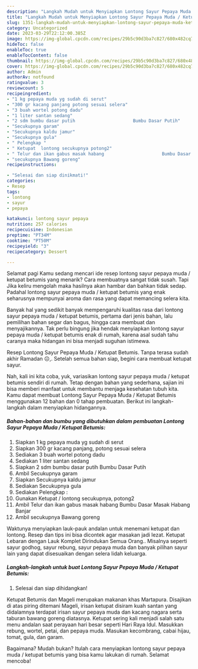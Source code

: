 ```yaml
---
description: "Langkah Mudah untuk Menyiapkan Lontong Sayur Pepaya Muda / Ketupat Betumis yang Sempurna, Buat Buka Puasa}"
title: "Langkah Mudah untuk Menyiapkan Lontong Sayur Pepaya Muda / Ketupat Betumis yang Sempurna, Buat Buka Puasa}"
slug: 1351-langkah-mudah-untuk-menyiapkan-lontong-sayur-pepaya-muda-ketupat-betumis-yang-sempurna-buat-buka-puasa
category: Uncategorized
date: 2023-03-29T22:12:00.385Z
image: https://img-global.cpcdn.com/recipes/29b5c90d3ba7c827/680x482cq70/lontong-sayur-pepaya-muda-ketupat-betumis-foto-resep-utama.jpg
hideToc: false
enableToc: true
enableTocContent: false
thumbnail: https://img-global.cpcdn.com/recipes/29b5c90d3ba7c827/680x482cq70/lontong-sayur-pepaya-muda-ketupat-betumis-foto-resep-utama.jpg
cover: https://img-global.cpcdn.com/recipes/29b5c90d3ba7c827/680x482cq70/lontong-sayur-pepaya-muda-ketupat-betumis-foto-resep-utama.jpg
author: Admin
authorAv: notfound
ratingvalue: 3
reviewcount: 5
recipeingredient:
- "1 kg pepaya muda yg sudah di serut"
- "300 gr kacang panjang potong sesuai selera"
- "3 buah wortel potong dadu"
- "1 liter santan sedang"
- "2 sdm bumbu dasar putih                      Bumbu Dasar Putih"
- "Secukupnya garam"
- "Secukupnya kaldu jamur"
- "Secukupnya gula"
- " Pelengkap "
- " Ketupat  lontong secukupnya potong2"
- " Telur dan ikan gabus masak habang                      Bumbu Dasar Masak Habang Banjar"
- "secukupnya Bawang goreng"
recipeinstructions:

- "Selesai dan siap dinikmati!"
categories:
- Resep
tags:
- lontong
- sayur
- pepaya

katakunci: lontong sayur pepaya 
nutrition: 257 calories
recipecuisine: Indonesian
preptime: "PT34M"
cooktime: "PT50M"
recipeyield: "3"
recipecategory: Dessert

---
```



Selamat pagi Kamu sedang mencari ide resep lontong sayur pepaya muda / ketupat betumis yang menarik? Cara membuatnya sangat tidak susah. Tapi Jika keliru mengolah maka hasilnya akan hambar dan bahkan tidak sedap. Padahal lontong sayur pepaya muda / ketupat betumis yang enak seharusnya mempunyai aroma dan rasa yang dapat memancing selera kita.


Banyak hal yang sedikit banyak mempengaruhi kualitas rasa dari lontong sayur pepaya muda / ketupat betumis, pertama dari jenis bahan, lalu pemilihan bahan segar dan bagus, hingga cara membuat dan menyajikannya. Tak perlu bingung jika hendak menyiapkan lontong sayur pepaya muda / ketupat betumis enak di rumah, karena asal sudah tahu caranya maka hidangan ini bisa menjadi suguhan istimewa.

Resep Lontong Sayur Pepaya Muda / Ketupat Betumis. Tanpa terasa sudah akhir Ramadan ☹️,. Setelah semua bahan siap, begini cara membuat ketupat sayur.


Nah, kali ini kita coba, yuk, variasikan lontong sayur pepaya muda / ketupat betumis sendiri di rumah. Tetap dengan bahan yang sederhana, sajian ini bisa memberi manfaat untuk membantu menjaga kesehatan tubuh kita. Kamu dapat membuat Lontong Sayur Pepaya Muda / Ketupat Betumis menggunakan 12 bahan dan 0 tahap pembuatan. Berikut ini langkah-langkah dalam menyiapkan hidangannya.

<!--inarticleads1-->

##### Bahan-bahan dan bumbu yang dibutuhkan dalam pembuatan Lontong Sayur Pepaya Muda / Ketupat Betumis:

1. Siapkan 1 kg pepaya muda yg sudah di serut
1. Siapkan 300 gr kacang panjang, potong sesuai selera
1. Sediakan 3 buah wortel potong dadu
1. Sediakan 1 liter santan sedang
1. Siapkan 2 sdm bumbu dasar putih                      Bumbu Dasar Putih
1. Ambil Secukupnya garam
1. Siapkan Secukupnya kaldu jamur
1. Sediakan Secukupnya gula
1. Sediakan  Pelengkap :
1. Gunakan  Ketupat / lontong secukupnya, potong2
1. Ambil  Telur dan ikan gabus masak habang                      Bumbu Dasar Masak Habang Banjar
1. Ambil secukupnya Bawang goreng


Waktunya menyiapkan lauk-pauk andalan untuk menemani ketupat dan lontong. Resep dan tips ini bisa dicontek agar masakan jadi lezat. Ketupat Lebaran dengan Lauk Komplet Dirindukan Semua Orang.. Misalnya seperti sayur godhog, sayur rebung, sayur pepaya muda dan banyak pilihan sayur lain yang dapat disesuaikan dengan selera lidah keluarga. 

<!--inarticleads2-->

##### Langkah-langkah untuk buat Lontong Sayur Pepaya Muda / Ketupat Betumis:


1. Selesai dan siap dihidangkan!

Ketupat Betumis dan Mageli merupakan makanan khas Martapura. Disajikan di atas piring ditemani Mageli, irisan ketupat disiram kuah santan yang didalamnya terdapat irisan sayur pepaya muda dan kacang nagara serta taburan bawang goreng diatasnya. Ketupat sering kali menjadi salah satu menu andalan saat perayaan hari besar seperti Hari Raya Idul. Masukkan rebung, wortel, petai, dan pepaya muda. Masukan kecombrang, cabai hijau, tomat, gula, dan garam. 

Bagaimana? Mudah bukan? Itulah cara menyiapkan lontong sayur pepaya muda / ketupat betumis yang bisa kamu lakukan di rumah. Selamat mencoba!
